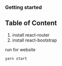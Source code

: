 ### Getting started

## Table of Content

1.  install react-router
2.  install react-bootstrap

run for website

```
yarn start
